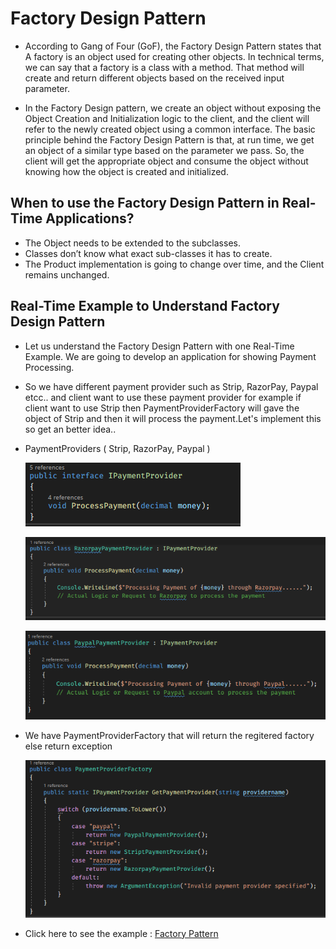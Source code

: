 
# Factory Design Pattern

- According to Gang of Four (GoF), the Factory Design Pattern states that A factory is an object used for creating other objects. In technical terms, we can say that a factory is a class with a method. That method will create and return different objects based on the received input parameter.
  
- In the Factory Design pattern, we create an object without exposing the Object Creation and Initialization logic to the client, and the client will refer to the newly created object using a common interface. The basic principle behind the Factory Design Pattern is that, at run time, we get an object of a similar type based on the parameter we pass. So, the client will get the appropriate object and consume the object without knowing how the object is created and initialized. 

## When to use the Factory Design Pattern in Real-Time Applications?

  - The Object needs to be extended to the subclasses.
  - Classes don’t know what exact sub-classes it has to create.
  - The Product implementation is going to change over time, and the Client remains unchanged.

## Real-Time Example to Understand Factory Design Pattern

  - Let us understand the Factory Design Pattern with one Real-Time Example. We are going to develop an application for showing Payment Processing.

  - So we have different payment provider such as Strip, RazorPay, Paypal etcc.. and client want to use these payment provider for example if client want to use Strip then PaymentProviderFactory will gave the object of Strip and then it will process the payment.Let's implement this so get an better idea..


  - PaymentProviders ( Strip, RazorPay, Paypal )

    ![image](https://github.com/dotnet-simformsolutions/factory-design-pattern/blob/master/images/272917366-61b084e6-3017-447e-b17a-7e8b7c29a87f.png)
    
    ![image](https://github.com/dotnet-simformsolutions/factory-design-pattern/blob/master/images/272917382-e376ff4c-9cb0-4e9a-b21d-3af0b3713f59.png)

    ![image](https://github.com/dotnet-simformsolutions/factory-design-pattern/blob/master/images/272917410-3342822c-c69f-4e73-be24-0ec2b33e31a9.png)

  - We have PaymentProviderFactory that will return the regitered factory else return exception

    ![image](https://github.com/dotnet-simformsolutions/factory-design-pattern/blob/master/images/272917924-2b633eaf-97a2-4cf2-897a-429801f3127b.png)
    
 - Click here to see the example : [Factory Pattern](https://github.com/jil1710/DesignPattern/tree/master/FactoryPattern)

